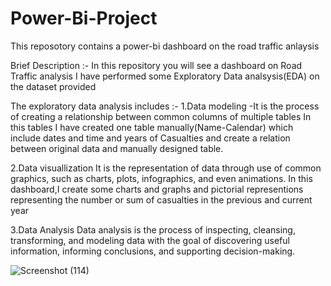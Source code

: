 # Power-Bi-Project
This reposotory  contains  a power-bi dashboard on  the road traffic anlaysis

Brief Description :-
In this repository you will see a dashboard on  Road Traffic analysis
I have performed some Exploratory Data analsysis(EDA) on the dataset provided

The exploratory data analysis includes :-
1.Data modeling
-It is the process of creating a relationship  between common columns of multiple tables
In this tables I have created one table manually(Name-Calendar) which include dates and time and years of Casualties
and create a relation between original data and manually designed table.

2.Data visuallization
It is the representation of data through use of common graphics, such as charts, plots, infographics, and even animations.
In this dashboard,I create some charts and graphs and pictorial representions representing the number or sum of casualties in the previous and current year


3.Data Analysis
Data analysis is the process of inspecting, cleansing, transforming, and modeling data with the goal of discovering useful information, informing conclusions, and supporting decision-making.


![Screenshot (114)](https://github.com/priyanshu233/Power-Bi-Project/assets/102759308/799866cb-a4d9-4e93-98bd-6a3b522a0737)
